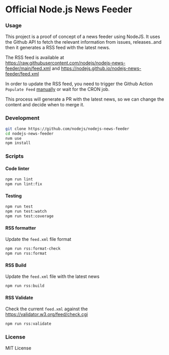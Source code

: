 # Official Node.js News Feeder

### Usage

This project is a proof of concept of a news feeder using NodeJS. It uses the Github API to fetch the relevant information from issues, releases..and then it generates a RSS feed with the latest news.

The RSS feed is available at https://raw.githubusercontent.com/nodejs/nodejs-news-feeder/main/feed.xml and https://nodejs.github.io/nodejs-news-feeder/feed.xml

In order to update the RSS feed, you need to trigger the Github Action `Populate Feed` [manually](https://github.com/nodejs/nodejs-news-feeder/actions/workflows/populate_feed.yml) or wait for the CRON job.

This process will generate a PR with the latest news, so we can change the content and decide when to merge it.

### Development

```bash
git clone https://github.com/nodejs/nodejs-news-feeder
cd nodejs-news-feeder
nvm use
npm install
```


### Scripts

#### Code linter

```bash
npm run lint
npm run lint:fix
```

#### Testing

```bash
npm run test
npm run test:watch
npm run test:coverage
```

#### RSS formatter

Update the `feed.xml` file format

```bash
npm run rss:format-check
npm run rss:format
```

#### RSS Build

Update the `feed.xml` file with the latest news

```bash
npm run rss:build
```

#### RSS Validate

Check the current `feed.xml` against the https://validator.w3.org/feed/check.cgi

```bash
npm run rss:validate
```

### License

MIT License